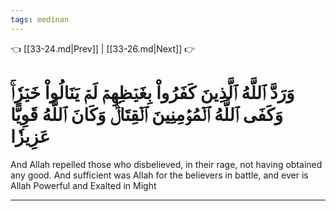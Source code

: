```yaml
---
tags: medinan
---
```


👈 [[33-24.md|Prev]] | [[33-26.md|Next]] 👉

# وَرَدَّ ٱللَّهُ ٱلَّذِينَ كَفَرُواْ بِغَيۡظِهِمۡ لَمۡ يَنَالُواْ خَيۡرٗاۚ وَكَفَى ٱللَّهُ ٱلۡمُؤۡمِنِينَ ٱلۡقِتَالَۚ وَكَانَ ٱللَّهُ قَوِيًّا عَزِيزٗا

And Allah repelled those who disbelieved, in their rage, not having obtained any good. And sufficient was Allah for the believers in battle, and ever is Allah Powerful and Exalted in Might

---

